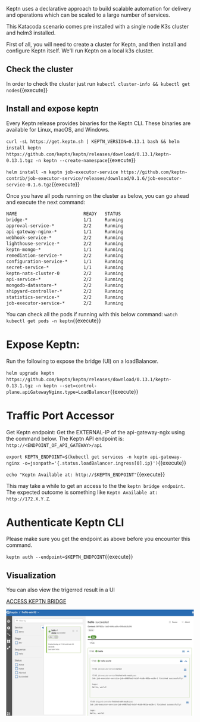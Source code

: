 Keptn uses a declarative approach to build scalable automation for delivery and operations which can be scaled to a large number of services.

This Katacoda scenario comes pre installed with a single node K3s cluster and helm3 installed. 

First of all, you will need to create a cluster for Keptn, and then install and configure Keptn itself.
We'll run Keptn on a local k3s cluster.
## Check the cluster

In order to check the cluster just run  `kubectl cluster-info &&
kubectl get nodes`{{execute}}

 ## Install and expose keptn

 Every Keptn release provides binaries for the Keptn CLI. These binaries are available for Linux, macOS, and Windows.

`curl -sL https://get.keptn.sh | KEPTN_VERSION=0.13.1 bash &&
helm install keptn https://github.com/keptn/keptn/releases/download/0.13.1/keptn-0.13.1.tgz -n keptn --create-namespace`{{execute}}


`helm install -n keptn job-executor-service https://github.com/keptn-contrib/job-executor-service/releases/download/0.1.6/job-executor-service-0.1.6.tgz`{{execute}}

Once you have all pods running on the cluster as below, you can go ahead and execute the next command:
```
NAME                         READY   STATUS
bridge-*                     1/1     Running
approval-service-*           2/2     Running
api-gateway-nginx-*          1/1     Running
webhook-service-*            2/2     Running
lighthouse-service-*         2/2     Running
keptn-mongo-*                1/1     Running
remediation-service-*        2/2     Running
configuration-service-*      1/1     Running
secret-service-*             1/1     Running
keptn-nats-cluster-0         2/2     Running
api-service-*                2/2     Running
mongodb-datastore-*          2/2     Running
shipyard-controller-*        2/2     Running
statistics-service-*         2/2     Running
job-executor-service-*       2/2     Running
```
You can check all the pods if running with this below command:
`watch kubectl get pods -n keptn`{{execute}}

# Expose Keptn:

Run the following to expose the bridge (UI) on a loadBalancer.

`helm upgrade keptn https://github.com/keptn/keptn/releases/download/0.13.1/keptn-0.13.1.tgz -n keptn --set=control-plane.apiGatewayNginx.type=LoadBalancer`{{execute}}

# Traffic Port Accessor 

<!-- `kubectl port-forward --address 0.0.0.0 service/api-gateway-nginx 80:80 -n keptn`{{execute}} -->

Get Keptn endpoint: Get the EXTERNAL-IP of the api-gateway-ngix using the command below. The Keptn API endpoint is: `http://<ENDPOINT_OF_API_GATEWAY>/api`

`export KEPTN_ENDPOINT=$(kubectl get services -n keptn api-gateway-nginx -o=jsonpath='{.status.loadBalancer.ingress[0].ip}')`{{execute}}

`echo "Keptn Available at: http://$KEPTN_ENDPOINT"`{{execute}}

This may take a while to get an access to the the `keptn bridge endpoint`. The expected outcome is something like `Keptn Available at: http://172.X.Y.Z`.

# Authenticate Keptn CLI

Please make sure you get the endpoint as above before you encounter this command.

`keptn auth --endpoint=$KEPTN_ENDPOINT`{{execute}}
## Visualization 

You can also view the trigerred result in a UI

[ACCESS KEPTN BRIDGE]({{TRAFFIC_HOST1_80}})

![UI View](./assets/keptn-hello-world.jpg)

